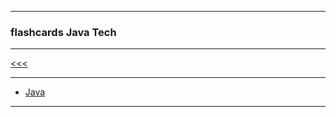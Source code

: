
---

### flashcards Java Tech
---

[<<<](https://github.com/ttltrk/ELSE/blob/master/FLCA/FLCA.MD)

---

* <a href="">Java</a>

---
